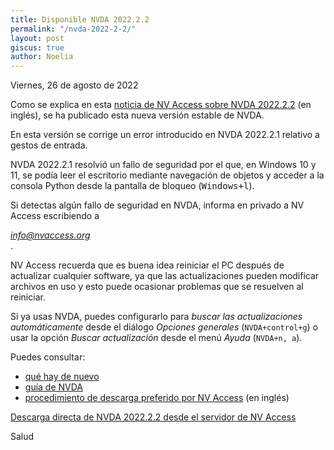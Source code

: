 ```yaml
---
title: Disponible NVDA 2022.2.2
permalink: "/nvda-2022-2-2/"
layout: post
giscus: true
author: Noelia
---
```


<footer>Viernes, 26 de agosto de 2022</footer>

Como se explica en esta [noticia de NV Access sobre NVDA 2022.2.2](https://www.nvaccess.org/post/nvda-2022-2-2/) (en inglés), se ha publicado esta nueva versión estable de NVDA.

En esta versión se corrige un error introducido en NVDA 2022.2.1 relativo a gestos de entrada.

NVDA 2022.2.1 resolvió un fallo de seguridad por el que, en Windows 10 y 11, se podía leer el escritorio mediante navegación de objetos y acceder a la consola Python desde la pantalla de bloqueo (<kbd>Windows+l</kbd>).
 
Si detectas algún fallo de seguridad en NVDA, informa en privado a NV Access escribiendo a <address>info@nvaccess.org</address>.

NV Access recuerda que es buena idea reiniciar el PC después de actualizar cualquier software, ya que las actualizaciones pueden modificar archivos en uso y esto puede ocasionar problemas que se resuelven al reiniciar.

Si ya usas NVDA, puedes configurarlo para *buscar las actualizaciones automáticamente* desde el diálogo *Opciones generales* (`NVDA+control+g`) o usar la opción *Buscar actualización* desde el menú *Ayuda* (`NVDA+n, a`).

Puedes consultar:

- [qué hay de nuevo](https://nvdaes.github.io/changes.html)
- [guía de NVDA](https://nvdaes.github.io/userGuide.html)
- [procedimiento de descarga preferido por NV Access](https://groups.io/g/nvda-devel/message/45172) (en inglés)

[Descarga directa de NVDA 2022.2.2 desde el servidor de NV Access](http://www.nvaccess.org/download/nvda/releases/2022.2.2/nvda_2022.2.2.exe)

Salud
